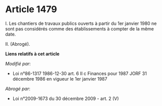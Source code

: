 # Article 1479

I. Les chantiers de travaux publics ouverts à partir du 1er janvier 1980 ne sont pas considérés comme des établissements à
compter de la même date.

II. (Abrogé).

**Liens relatifs à cet article**

_Modifié par_:

  - Loi n°86-1317 1986-12-30 art. 6 II c Finances pour 1987 JORF 31 décembre 1986 en vigueur le 1er janvier 1987

_Abrogé par_:

  - Loi n°2009-1673 du 30 décembre 2009 - art. 2 (V)
